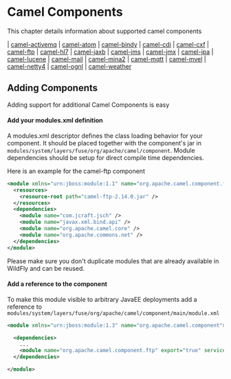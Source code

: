 # Camel Components

This chapter details information about supported camel components

| [camel-activemq](camel-activemq.md) 
| [camel-atom](camel-atom.md)
| [camel-bindy](camel-bindy.md)
| [camel-cdi](camel-cdi.md) 
| [camel-cxf](camel-cxf.md)
| [camel-ftp](camel-ftp.md)
| [camel-hl7](camel-hl7.md)
| [camel-jaxb](camel-jaxb.md)
| [camel-jms](camel-jms.md)
| [camel-jmx](camel-jmx.md)
| [camel-jpa](camel-jpa.md)
| [camel-lucene](camel-lucene.md)
| [camel-mail](camel-mail.md)
| [camel-mina2](camel-mina2.md)
| [camel-mqtt](camel-mqtt.md)
| [camel-mvel](camel-mvel.md)
| [camel-netty4](camel-netty4.md)
| [camel-ognl](camel-ognl.md)
| [camel-weather](camel-weather.md)

## Adding Components

Adding support for additional Camel Components is easy

#### Add your modules.xml definition 

A modules.xml descriptor defines the class loading behavior for your component. It should be placed together with the component's jar in `modules/system/layers/fuse/org/apache/camel/component`. Module dependencies should be setup for direct compile time dependencies. 

Here is an example for the camel-ftp component

```xml
<module xmlns="urn:jboss:module:1.1" name="org.apache.camel.component.ftp">
  <resources>
    <resource-root path="camel-ftp-2.14.0.jar" />
  </resources>
  <dependencies>
    <module name="com.jcraft.jsch" />
    <module name="javax.xml.bind.api" />
    <module name="org.apache.camel.core" />
    <module name="org.apache.commons.net" />
  </dependencies>
</module>
```

Please make sure you don't duplicate modules that are already available in WildFly and can be reused.

#### Add a reference to the component 

To make this module visible to arbitrary JavaEE deployments add a reference to `modules/system/layers/fuse/org/apache/camel/component/main/module.xml` 

```xml
<module xmlns="urn:jboss:module:1.3" name="org.apache.camel.component">

  <dependencies>
    ...
    <module name="org.apache.camel.component.ftp" export="true" services="export"/>
  </dependencies>

</module>
```





